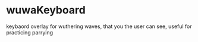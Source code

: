 # wuwaKeyboard
keybaord overlay for wuthering waves, that you the user can see, useful for practicing parrying
